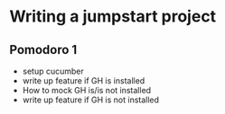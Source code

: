 # Writing a jumpstart project

## Pomodoro 1

- setup cucumber
- write up feature if GH is installed
- How to mock GH is/is not installed
- write up feature if GH is not installed
